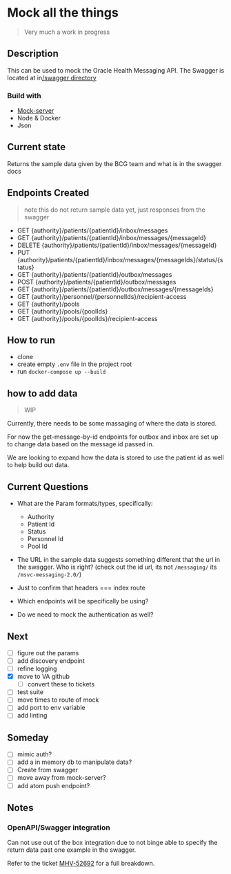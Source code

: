 # Mock all the things

> Very much a work in progress

## Description

This can be used to mock the Oracle Health Messaging API. The Swagger is located at in[/swagger directory](./swagger/messaging-rest-swagger_v3.yaml)

### Build with

- [Mock-server](https://www.mock-server.com)
- Node & Docker
- Json

## Current state

Returns the sample data given by the BCG team and what is in the swagger docs

## Endpoints Created

> note this do not return sample data yet, just responses from the swagger

- GET {authority}/patients/{patientId}/inbox/messages
- GET {authority}/patients/{patientId}/inbox/messages/{messageId}
- DELETE {authority}/patients/{patientId}/inbox/messages/{messageId}
- PUT {authority}/patients/{patientId}/inbox/messages/{messageIds}/status/{status}
- GET {authority}/patients/{patientId}/outbox/messages
- POST {authority}/patients/{patientId}/outbox/messages
- GET {authority}/patients/{patientId}/outbox/messages/{messageIds}
- GET {authority}/personnel/{personnelIds}/recipient-access
- GET {authority}/pools
- GET {authority}/pools/{poolIds}
- GET {authority}/pools/{poolIds}/recipient-access

## How to run

- clone
- create empty `.env` file in the project root
- run `docker-compose up --build`

## how to add data

> WIP

Currently, there needs to be some massaging of where the data is stored.

For now the get-message-by-id endpoints for outbox and inbox are set up to change data based on the message id passed in.

We are looking to expand how the data is stored to use the patient id as well to help build out data.

## Current Questions

- What are the Param formats/types, specifically:

  - Authority
  - Patient Id
  - Status
  - Personnel Id
  - Pool Id

- The URL in the sample data suggests something different that the url in the swagger. Who is right? (check out the id url, its not `/messaging/` its `/msvc-messaging-2.0/`)

- Just to confirm that headers === index route

- Which endpoints will be specifically be using?

- Do we need to mock the authentication as well?

## Next

- [ ] figure out the params
- [ ] add discovery endpoint
- [ ] refine logging
- [x] move to VA github
  - [ ] convert these to tickets
- [ ] test suite
- [ ] move times to route of mock
- [ ] add port to env variable
- [ ] add linting

## Someday

- [ ] mimic auth?
- [ ] add a in memory db to manipulate data?
- [ ] Create from swagger
- [ ] move away from mock-server?
- [ ] add atom push endpoint?

## Notes

### OpenAPI/Swagger integration

Can not use out of the box integration due to not binge able to specify the return data past one example in the swagger.

Refer to the ticket [MHV-52692](https://jira.devops.va.gov/browse/MHV-52692) for a full breakdown.
